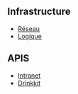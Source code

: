 ## Infrastructure
- [Réseau](/infra/network)
- [Logique](/infra/soft)


## APIS

- [Intranet](/developers/api/v1)
- [Drinkkit](https://drinkiit.ares-ensiie.eu/doc/)
